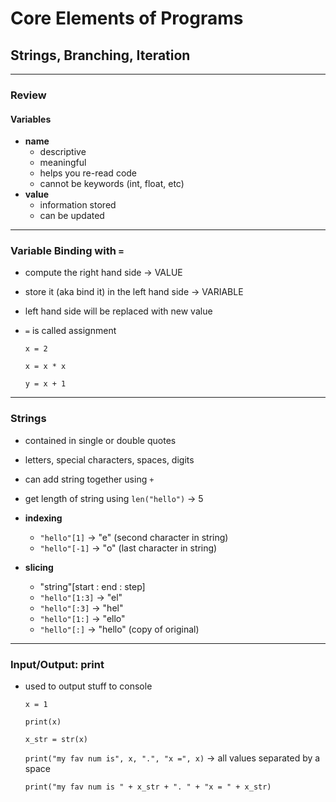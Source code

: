 # Core Elements of Programs

## Strings, Branching, Iteration

---

### Review

#### Variables

- **name**
  - descriptive
  - meaningful
  - helps you re-read code
  - cannot be keywords (int, float, etc)
- **value**
  - information stored
  - can be updated

---

### Variable Binding with `=`

- compute the right hand side -> VALUE

- store it (aka bind it) in the left hand side -> VARIABLE

- left hand side will be replaced with new value

- `=` is called assignment

  `x = 2`		

  `x = x * x`

  `y = x + 1`

---

### Strings

- contained in single or double quotes
- letters, special characters, spaces, digits
- can add string together using `+`
- get length of string using `len("hello")` -> 5
- **indexing**
  - `"hello"[1]` -> "e" (second character in string)
  - `"hello"[-1]` -> "o" (last character in string)

- **slicing**
  - "string"[start​ : end : step]
  - `"hello"[1:3]` -> "el"
  - `"hello"[:3]` -> "hel"
  - `"hello"[1:]` -> "ello"
  - `"hello"[:]` -> "hello" (copy of original)

---

### Input/Output: print

- used to output stuff to console

  `x = 1`

  `print(x)`

  `x_str = str(x)`

  `print("my fav num is", x, ".", "x =", x)` -> all values separated by a space

  `print("my fav num is " + x_str + ". " + "x = " + x_str)`